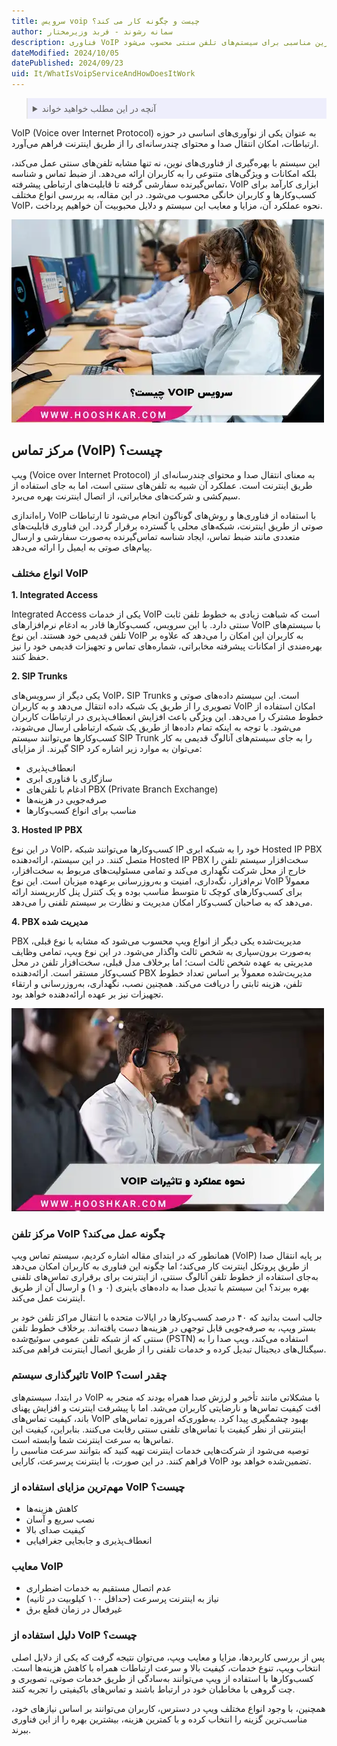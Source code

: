```yaml
---
title: سرویس voip چیست و چگونه کار می کند؟
author: سمانه رشوند - فربد وزیرمختار
description: فناوری VoIP با انتقال صدا از طریق اینترنت، ارتباطات را متحول کرده است. این سیستم با ارائه راهکارهای متنوع و مقرون به صرفه، جایگزین مناسبی برای سیستم‌های تلفن سنتی محسوب می‌شود.
dateModified: 2024/10/05
datePublished: 2024/09/23
uid: It/WhatIsVoipServiceAndHowDoesItWork
---
```

<blockquote style="background-color:#eeeefc; padding:0.5rem">

<details>
  <summary>آنچه در این مطلب خواهید خواند</summary>
  <ul>
    <li>مرکز تماس (VoIP) چیست؟</li>
      <li>انواع مختلف VoIP</li>
      <li>مرکز تلفن VoIP چگونه عمل می‌کند؟</li>
      <li>مهم‌ترین مزایای استفاده از VoIP چیست؟</li>
      <li>معایب VoIP</li>
      <li>دلیل استفاده از VoIP چیست؟</li>
      <li>تاثیرگذاری سیستم VoIP چقدر است؟</li>
  </ul>
</details>
</blockquote>



VoIP (Voice over Internet Protocol) به عنوان یکی از نوآوری‌های اساسی در حوزه ارتباطات، امکان انتقال صدا و محتوای چندرسانه‌ای را از طریق اینترنت فراهم می‌آورد. 

این سیستم با بهره‌گیری از فناوری‌های نوین، نه تنها مشابه تلفن‌های سنتی عمل می‌کند، بلکه امکانات و ویژگی‌های متنوعی را به کاربران ارائه می‌دهد. از ضبط تماس و شناسه تماس‌گیرنده سفارشی گرفته تا قابلیت‌های ارتباطی پیشرفته، VoIP ابزاری کارآمد برای کسب‌وکارها و کاربران خانگی محسوب می‌شود. در این مقاله، به بررسی انواع مختلف VoIP، نحوه عملکرد آن، مزایا و معایب این سیستم و دلایل محبوبیت آن خواهیم پرداخت.

![سرویس VOIP چیست؟](./Images/WhatIsVoipService.webp)

## مرکز تماس (VoIP) چیست؟

ویپ (Voice over Internet Protocol) به معنای انتقال صدا و محتوای چندرسانه‌ای از طریق اینترنت است. عملکرد آن شبیه به تلفن‌های سنتی است، اما به جای استفاده از سیم‌کشی و شرکت‌های مخابراتی، از اتصال اینترنت بهره می‌برد.

راه‌اندازی VoIP با استفاده از فناوری‌ها و روش‌های گوناگون انجام می‌شود تا ارتباطات صوتی از طریق اینترنت، شبکه‌های محلی یا گسترده برقرار گردد. این فناوری قابلیت‌های متعددی مانند ضبط تماس، ایجاد شناسه تماس‌گیرنده به‌صورت سفارشی و ارسال پیام‌های صوتی به ایمیل را ارائه می‌دهد.

### انواع مختلف VoIP

**1. Integrated Access**

Integrated Access یکی از خدمات VoIP است که شباهت زیادی به خطوط تلفن ثابت سنتی دارد. با این سرویس، کسب‌وکارها قادر به ادغام نرم‌افزارهای VoIP با سیستم‌های تلفن قدیمی خود هستند. این نوع VoIP به کاربران این امکان را می‌دهد که علاوه بر بهره‌مندی از امکانات پیشرفته مخابراتی، شماره‌های تماس و تجهیزات قدیمی خود را نیز حفظ کنند.

**2. SIP Trunks**

یکی دیگر از سرویس‌های VoIP، SIP Trunks است. این سیستم داده‌های صوتی و تصویری را از طریق یک شبکه داده انتقال می‌دهد و به کاربران VoIP امکان استفاده از خطوط مشترک را می‌دهد. این ویژگی باعث افزایش انعطاف‌پذیری در ارتباطات کاربران می‌شود. با توجه به اینکه تمام داده‌ها از طریق یک شبکه ارتباطی ارسال می‌شوند، کسب‌وکارها می‌توانند سیستم SIP Trunk را به جای سیستم‌های آنالوگ قدیمی به کار گیرند. از مزایای SIP می‌توان به موارد زیر اشاره کرد:

- انعطاف‌پذیری
- سازگاری با فناوری ابری
- ادغام با تلفن‌های PBX (Private Branch Exchange)
- صرفه‌جویی در هزینه‌ها
- مناسب برای انواع کسب‌وکارها

**3. Hosted IP PBX**

در این نوع VoIP، کسب‌وکارها می‌توانند شبکه IP خود را به شبکه ابری Hosted IP PBX متصل کنند. در این سیستم، ارائه‌دهنده Hosted IP PBX سخت‌افزار سیستم تلفن را خارج از محل شرکت نگهداری می‌کند و تمامی مسئولیت‌های مربوط به سخت‌افزار، نرم‌افزار، نگه‌داری، امنیت و به‌روزرسانی برعهده میزبان است. این نوع VoIP معمولاً برای کسب‌وکارهای کوچک تا متوسط مناسب بوده و یک کنترل پنل کاربرپسند ارائه می‌دهد که به صاحبان کسب‌وکار امکان مدیریت و نظارت بر سیستم تلفنی را می‌دهد.

**4. PBX مدیریت‌ شده**

PBX مدیریت‌شده یکی دیگر از انواع ویپ محسوب می‌شود که مشابه با نوع قبلی، به‌صورت برون‌سپاری به شخص ثالث واگذار می‌شود. در این نوع ویپ، تمامی وظایف مدیریتی به عهده شخص ثالث است؛ اما برخلاف مدل قبلی، سخت‌افزار تلفن در محل کسب‌وکار مستقر است. ارائه‌دهنده PBX مدیریت‌شده معمولاً بر اساس تعداد خطوط تلفن، هزینه ثابتی را دریافت می‌کند. همچنین نصب، نگهداری، به‌روزرسانی و ارتقاء تجهیزات نیز بر عهده ارائه‌دهنده خواهد بود.

![نحوه عملکرد و تاثیرات VoIP](./Images/HowVoIPWorksAndItsEffects.webp)

### مرکز تلفن VoIP چگونه عمل می‌کند؟

همانطور که در ابتدای مقاله اشاره کردیم، سیستم تماس ویپ (VoIP) بر پایه انتقال صدا از طریق پروتکل اینترنت کار می‌کند؛ اما چگونه این فناوری به کاربران امکان می‌دهد به‌جای استفاده از خطوط تلفن آنالوگ سنتی، از اینترنت برای برقراری تماس‌های تلفنی بهره ببرند؟ این سیستم با تبدیل صدا به داده‌های باینری (۰ و ۱) و ارسال آن از طریق اینترنت عمل می‌کند. 

جالب است بدانید که ۴۰ درصد کسب‌وکارها در ایالات متحده با انتقال مراکز تلفن خود بر بستر ویپ، به صرفه‌جویی قابل توجهی در هزینه‌ها دست یافته‌اند. برخلاف خطوط تلفن سنتی که از شبکه تلفن عمومی سوئیچ‌شده (PSTN) استفاده می‌کند، ویپ صدا را به سیگنال‌های دیجیتال تبدیل کرده و خدمات تلفنی را از طریق اتصال اینترنت فراهم می‌کند.

### تاثیرگذاری سیستم VoIP چقدر است؟  

در ابتدا، سیستم‌های VoIP با مشکلاتی مانند تأخیر و لرزش صدا همراه بودند که منجر به افت کیفیت تماس‌ها و نارضایتی کاربران می‌شد. اما با پیشرفت اینترنت و افزایش پهنای باند، کیفیت تماس‌های VoIP بهبود چشمگیری پیدا کرد. به‌طوری‌که امروزه تماس‌های اینترنتی از نظر کیفیت با تماس‌های تلفنی سنتی رقابت می‌کنند. بنابراین، کیفیت این تماس‌ها به سرعت اینترنت شما وابسته است.  
توصیه می‌شود از شرکت‌هایی خدمات اینترنت تهیه کنید که بتوانند سرعت مناسبی را فراهم کنند. در این صورت، با اینترنت پرسرعت، کارایی VoIP تضمین‌شده خواهد بود.

### مهم‌ترین مزایای استفاده از VoIP چیست؟

-	کاهش هزینه‌ها  
-	نصب سریع و آسان  
-	کیفیت صدای بالا  
-	انعطاف‌پذیری و جابجایی جغرافیایی

### معایب VoIP

-	عدم اتصال مستقیم به خدمات اضطراری  
-	نیاز به اینترنت پرسرعت (حداقل ۱۰۰ کیلوبیت در ثانیه)  
-	غیرفعال در زمان قطع برق

### دلیل استفاده از VoIP چیست؟

پس از بررسی کاربردها، مزایا و معایب ویپ، می‌توان نتیجه گرفت که یکی از دلایل اصلی انتخاب ویپ، تنوع خدمات، کیفیت بالا و سرعت ارتباطات همراه با کاهش هزینه‌ها است. کسب‌وکارها با استفاده از ویپ می‌توانند به‌سادگی از طریق خدمات صوتی، 
تصویری و چت گروهی با مخاطبان خود در ارتباط باشند و تماس‌های باکیفیتی را تجربه کنند.
 
 همچنین، با وجود انواع مختلف ویپ در دسترس، کاربران می‌توانند بر اساس نیازهای خود، 
 مناسب‌ترین گزینه را انتخاب کرده و با کمترین هزینه، بیشترین بهره را از این فناوری ببرند.
